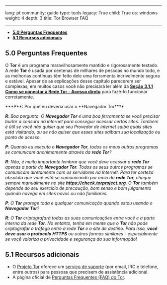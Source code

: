

---

lang: pt
community: guide
type: tools
legacy: True
child: True
os: windows
weight: 4
depth: 3
title: Tor Browser FAQ

---

- [**5.0 Perguntas Frequentes**](#5.0)
- [**5.1 Recursos adicionais**](#5.1)

<a name="5.0"></a>
## 5.0 Perguntas Frequentes ##

O **Tor** é um programa maravilhosamente mantido e rigorosamente testado. A rede **Tor** é usada por centenas de milhares de pessoas no mundo todo, e as melhorias contínuas têm feito dele uma ferramenta incrivelmente segura e estável. Apesar de as explicações desse capítulo parecerem ser complexas, em muitos casos você não precisará ler além da [**Seção 3.1.1 Como se conectar à Rede Tor - Acesso direto**](/pt/tor_anonymitynetwork) para fazê-lo funcionar corretamente.

<div class="background" markdown="1"> 
***P**: Por que eu deveria usar o **Navegador Tor**?*

***R**: Boa pergunta. O **Navegador Tor** é uma boa ferramenta se você precisar burlar a censura na internet para conseguir acessar certos sites. Também é útil se você não quiser que seu Provedor de Internet saiba quais sites está visitando, ou se não quiser que esses sites saibam sua localização ou ponto de acesso.*

***P**: Quando eu executo o **Navegador Tor**, todos os meus outros programas se comunicam anonimamente através da **rede Tor**?*

***R**: Não, é muito importante lembrar que você deve acessar a **rede Tor** apenas a partir do **Navegador Tor**. Todos os seus outros programas se comunicam diretamente com os servidores na Internet. Para ter certeza absoluta que você está se comunicando por meio da **rede Tor**, cheque sempre manualmente no site **https://check.torproject.org**. O **Tor** também depende do seu exercício de precaução, bom senso e bom julgamento quando navega em sites novos ou não familiares.*

***P**: O **Tor** protege toda e qualquer comunicação quando estou usando o **Navegador Tor**?*

***R**: O **Tor** criptografará todas as suas comunicações entre você e *a parte interna* da rede **Tor**. No entanto, tenha em mente que o **Tor** não pode criptografar o tráfego entre a rede **Tor** e o site de destino. Para isso, **você deve usar o protocolo HTTPS** ou outras formas similares - especialmente se você valoriza a privacidade e segurança da sua informação!*

</div>

<a name="5.1"></a>
## 5.1 Recursos adicionais ##

- O [Projeto Tor](https://www.torproject.org) oferece um [serviço de suporte](https://www.torproject.org/about/contact.html.en) (por email, IRC e telefone, entre outros) para pessoas que precisem de assistência adicional. 
- A página oficial de [Perguntas Frequentes (FAQ) do Tor](https://www.torproject.org/docs/faq).


